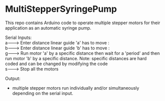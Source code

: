 # MultiStepperSyringePump

This repo contains Arduino code to operate multiple stepper motors for their application as an automatic syringe pump.

Serial Inputs:  
a---> Enter distance linear guide 'a' has to move :  
b---> Enter distance linear guide 'b' has to move :  
g---> Run motor 'a' by a specific distance then wait for a 'period' and then run motor 'b' by a specific distance. Note: specific distances are hard coded and can be changed by modifying the code  
s---> Stop all the motors   

Output:
- multiple stepper motors run individually and/or simultaneously depending on the serial input.
